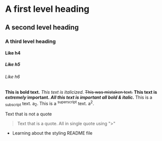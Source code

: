 # A first level heading
## A second level heading
### A third level heading
#### Like h4
##### Like h5
###### Like h6

**This is bold text.**
_This text is italicized._
~~This was mistaken text.~~
**This text is _extremely_ important.**
***All this text is important all bold & italic.***
This is a <sub>subscript</sub> text. a<sub>2</sub>.
This is a <sup>superscript</sup> text. a<sup>2</sup>.

Text that is not a quote
> Text that is a quote.
> All in single quote using ">"

- Learning about the styling README file
